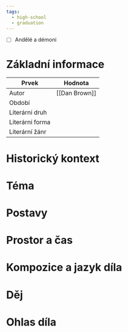 ```yaml
---
tags:
  - high-school
  - graduation
---
```

- [ ] Andělé a démoni
# Základní informace
| Prvek           | Hodnota       |
| --------------- | ------------- |
| Autor           | [[Dan Brown]] |
| Období          |               |
| Literární druh  |               |
| Literární forma |               |
| Literární žánr  |               |
# Historický kontext
# Téma
# Postavy
# Prostor a čas
# Kompozice a jazyk díla
# Děj
# Ohlas díla